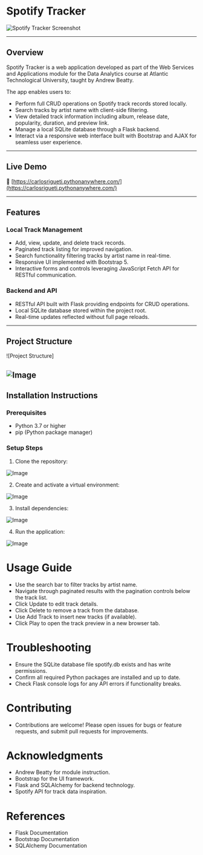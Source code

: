 # Spotify Tracker

![Spotify Tracker Screenshot](https://github.com/user-attachments/assets/a558894e-971a-4112-818f-897f5d3cbb20)

---

## Overview

Spotify Tracker is a web application developed as part of the Web Services and Applications module for the Data Analytics course at Atlantic Technological University, taught by Andrew Beatty.

The app enables users to:

- Perform full CRUD operations on Spotify track records stored locally.
- Search tracks by artist name with client-side filtering.
- View detailed track information including album, release date, popularity, duration, and preview link.
- Manage a local SQLite database through a Flask backend.
- Interact via a responsive web interface built with Bootstrap and AJAX for seamless user experience.

---

## Live Demo

🔗 [https://carlosrigueti.pythonanywhere.com/](https://carlosrigueti.pythonanywhere.com/)

---

## Features

### Local Track Management
- Add, view, update, and delete track records.
- Paginated track listing for improved navigation.
- Search functionality filtering tracks by artist name in real-time.
- Responsive UI implemented with Bootstrap 5.
- Interactive forms and controls leveraging JavaScript Fetch API for RESTful communication.

### Backend and API
- RESTful API built with Flask providing endpoints for CRUD operations.
- Local SQLite database stored within the project root.
- Real-time updates reflected without full page reloads.

---

## Project Structure

![Project Structure]

![Image](https://github.com/user-attachments/assets/19c63341-2c82-4bd6-b2d3-f3ab101e4e70)
---

## Installation Instructions

### Prerequisites

- Python 3.7 or higher
- pip (Python package manager)

### Setup Steps

1. Clone the repository:

![Image](https://github.com/user-attachments/assets/22d850e5-29c2-4747-aae5-7271969b9135)

2. Create and activate a virtual environment:

![Image](https://github.com/user-attachments/assets/f53342d4-0c46-40c8-8f32-e2f438bdbff0)

3. Install dependencies:

![Image](https://github.com/user-attachments/assets/74186c03-394b-4ba9-aa5b-c33502fb7e78)

4. Run the application: 

![Image](https://github.com/user-attachments/assets/96aec753-5e14-4ce7-b2c5-ffcd563b026e)

# Usage Guide

* Use the search bar to filter tracks by artist name.
* Navigate through paginated results with the pagination controls below the track list.
* Click Update to edit track details.
* Click Delete to remove a track from the database.
* Use Add Track to insert new tracks (if available).
* Click Play to open the track preview in a new browser tab.

# Troubleshooting

* Ensure the SQLite database file spotify.db exists and has write permissions.
* Confirm all required Python packages are installed and up to date.
* Check Flask console logs for any API errors if functionality breaks.

# Contributing

* Contributions are welcome! Please open issues for bugs or feature requests, and submit pull requests for improvements.

# Acknowledgments

* Andrew Beatty for module instruction.
* Bootstrap for the UI framework.
* Flask and SQLAlchemy for backend technology.
* Spotify API for track data inspiration.

# References

* Flask Documentation
* Bootstrap Documentation
* SQLAlchemy Documentation